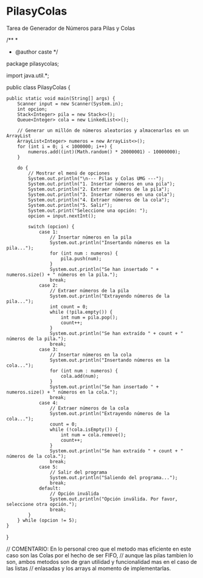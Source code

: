 # PilasyColas
Tarea de Generador de Números para Pilas y Colas

/**
 *
 * @author caste
 */

package pilasycolas;

 import java.util.*;

public class PilasyColas {

    public static void main(String[] args) {
        Scanner input = new Scanner(System.in);
        int opcion;
        Stack<Integer> pila = new Stack<>();
        Queue<Integer> cola = new LinkedList<>();
        
        // Generar un millón de números aleatorios y almacenarlos en un ArrayList
        ArrayList<Integer> numeros = new ArrayList<>();
        for (int i = 0; i < 1000000; i++) {
            numeros.add((int)(Math.random() * 20000001) - 10000000);
        }
        
        do {
            // Mostrar el menú de opciones
            System.out.println("\n--- Pilas y Colas UMG ---");
            System.out.println("1. Insertar números en una pila");
            System.out.println("2. Extraer números de la pila");
            System.out.println("3. Insertar números en una cola");
            System.out.println("4. Extraer números de la cola");
            System.out.println("5. Salir");
            System.out.print("Seleccione una opción: ");
            opcion = input.nextInt();
            
            switch (opcion) {
                case 1:
                    // Insertar números en la pila
                    System.out.println("Insertando números en la pila...");
                    for (int num : numeros) {
                        pila.push(num);
                    }
                    System.out.println("Se han insertado " + numeros.size() + " números en la pila.");
                    break;
                case 2:
                    // Extraer números de la pila
                    System.out.println("Extrayendo números de la pila...");
                    int count = 0;
                    while (!pila.empty()) {
                        int num = pila.pop();
                        count++;
                    }
                    System.out.println("Se han extraído " + count + " números de la pila.");
                    break;
                case 3:
                    // Insertar números en la cola
                    System.out.println("Insertando números en la cola...");
                    for (int num : numeros) {
                        cola.add(num);
                    }
                    System.out.println("Se han insertado " + numeros.size() + " números en la cola.");
                    break;
                case 4:
                    // Extraer números de la cola
                    System.out.println("Extrayendo números de la cola...");
                    count = 0;
                    while (!cola.isEmpty()) {
                        int num = cola.remove();
                        count++;
                    }
                    System.out.println("Se han extraído " + count + " números de la cola.");
                    break;
                case 5:
                    // Salir del programa
                    System.out.println("Saliendo del programa...");
                    break;
                default:
                    // Opción inválida
                    System.out.println("Opción inválida. Por favor, seleccione otra opción.");
                    break;
            }
        } while (opcion != 5);
    }

}

// COMENTARIO: En lo personal creo que el metodo mas eficiente en este caso son las Colas por el hecho de ser FIFO,
// aunque las pilas tambien lo son, ambos metodos son de gran utilidad y funcionalidad mas en el caso de las listas 
// enlasadas y los arrays al momento de implementarlas.
    
    
    
    
    
